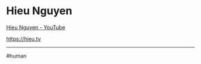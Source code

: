 # Hieu Nguyen

[Hieu Nguyen - YouTube](https://www.youtube.com/channel/UC496j3y9SD5rfeVfwFbbsJg)

https://hieu.tv

---

#human

